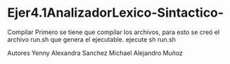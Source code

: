 # Ejer4.1AnalizadorLexico-Sintactico-

Compilar
Primero se tiene que compilar los archivos, para esto se creó el archivo run.sh que genera el ejecutable.
ejecute sh run.sh

Autores
Yenny Alexandra Sanchez
 Michael Alejandro Muñoz